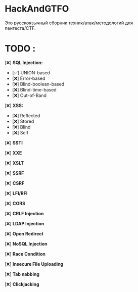 # HackAndGTFO

Это русскоязычный сборник техник/атак/методологий для пентеста/CTF.

# TODO :
[:x:] **SQL Injection:**
  - [:white_check_mark:] UNION-based
  - [:x:] Error-based
  - [:x:] Blind-boolean-based
  - [:x:] Blind-time-based
  - [:x:] Out-of-Band

[:x:] **XSS:**
  - [:x:] Reflected
  - [:x:] Stored
  - [:x:] Blind
  - [:x:] Self

[:x:] **SSTI**

[:x:] **XXE**

[:x:] **XSLT**

[:x:] **SSRF**

[:x:] **CSRF**

[:x:] **LFI/RFI**

[:x:] **CORS**

[:x:] **CRLF Injection**

[:x:] **LDAP Injection**

[:x:] **Open Redirect**

[:x:] **NoSQL Injection**

[:x:] **Race Condition**

[:x:] **Insecure File Uploading**

[:x:] **Tab nabbing**

[:x:] **Clickjacking**